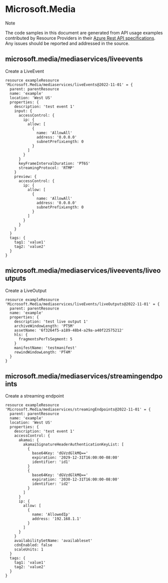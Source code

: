 # Microsoft.Media
  
> [!NOTE]
> The code samples in this document are generated from API usage examples contributed by Resource Providers in their [Azure Rest API specifications](https://github.com/Azure/azure-rest-api-specs). Any issues should be reported and addressed in the source.


## microsoft.media/mediaservices/liveevents

Create a LiveEvent
```bicep
resource exampleResource 'Microsoft.Media/mediaservices/liveEvents@2022-11-01' = {
  parent: parentResource 
  name: 'example'
  location: 'West US'
  properties: {
    description: 'test event 1'
    input: {
      accessControl: {
        ip: {
          allow: [
            {
              name: 'AllowAll'
              address: '0.0.0.0'
              subnetPrefixLength: 0
            }
          ]
        }
      }
      keyFrameIntervalDuration: 'PT6S'
      streamingProtocol: 'RTMP'
    }
    preview: {
      accessControl: {
        ip: {
          allow: [
            {
              name: 'AllowAll'
              address: '0.0.0.0'
              subnetPrefixLength: 0
            }
          ]
        }
      }
    }
  }
  tags: {
    tag1: 'value1'
    tag2: 'value2'
  }
}
```

## microsoft.media/mediaservices/liveevents/liveoutputs

Create a LiveOutput
```bicep
resource exampleResource 'Microsoft.Media/mediaservices/liveEvents/liveOutputs@2022-11-01' = {
  parent: parentResource 
  name: 'example'
  properties: {
    description: 'test live output 1'
    archiveWindowLength: 'PT5M'
    assetName: '6f3264f5-a189-48b4-a29a-a40f22575212'
    hls: {
      fragmentsPerTsSegment: 5
    }
    manifestName: 'testmanifest'
    rewindWindowLength: 'PT4M'
  }
}
```

## microsoft.media/mediaservices/streamingendpoints

Create a streaming endpoint
```bicep
resource exampleResource 'Microsoft.Media/mediaservices/streamingEndpoints@2022-11-01' = {
  parent: parentResource 
  name: 'example'
  location: 'West US'
  properties: {
    description: 'test event 1'
    accessControl: {
      akamai: {
        akamaiSignatureHeaderAuthenticationKeyList: [
          {
            base64Key: 'dGVzdGlkMQ=='
            expiration: '2029-12-31T16:00:00-08:00'
            identifier: 'id1'
          }
          {
            base64Key: 'dGVzdGlkMQ=='
            expiration: '2030-12-31T16:00:00-08:00'
            identifier: 'id2'
          }
        ]
      }
      ip: {
        allow: [
          {
            name: 'AllowedIp'
            address: '192.168.1.1'
          }
        ]
      }
    }
    availabilitySetName: 'availableset'
    cdnEnabled: false
    scaleUnits: 1
  }
  tags: {
    tag1: 'value1'
    tag2: 'value2'
  }
}
```
